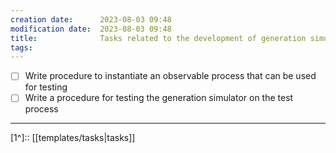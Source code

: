 ```yaml
---
creation date:		2023-08-03 09:48
modification date:	2023-08-03 09:48
title: 				Tasks related to the development of generation simulation
tags:
---
```

- [ ] Write procedure to instantiate an observable process that can be used for testing
- [ ] Write a procedure for testing the generation simulator on the test process 

---
[1^]:: [[templates/tasks|tasks]]